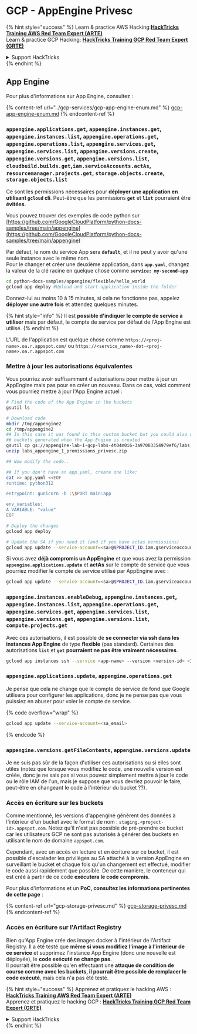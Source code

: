 # GCP - AppEngine Privesc

{% hint style="success" %}
Learn & practice AWS Hacking:<img src="../../../.gitbook/assets/image (1).png" alt="" data-size="line">[**HackTricks Training AWS Red Team Expert (ARTE)**](https://training.hacktricks.xyz/courses/arte)<img src="../../../.gitbook/assets/image (1).png" alt="" data-size="line">\
Learn & practice GCP Hacking: <img src="../../../.gitbook/assets/image (2).png" alt="" data-size="line">[**HackTricks Training GCP Red Team Expert (GRTE)**<img src="../../../.gitbook/assets/image (2).png" alt="" data-size="line">](https://training.hacktricks.xyz/courses/grte)

<details>

<summary>Support HackTricks</summary>

* Check the [**subscription plans**](https://github.com/sponsors/carlospolop)!
* **Join the** 💬 [**Discord group**](https://discord.gg/hRep4RUj7f) or the [**telegram group**](https://t.me/peass) or **follow** us on **Twitter** 🐦 [**@hacktricks\_live**](https://twitter.com/hacktricks\_live)**.**
* **Share hacking tricks by submitting PRs to the** [**HackTricks**](https://github.com/carlospolop/hacktricks) and [**HackTricks Cloud**](https://github.com/carlospolop/hacktricks-cloud) github repos.

</details>
{% endhint %}

## App Engine

Pour plus d'informations sur App Engine, consultez :

{% content-ref url="../gcp-services/gcp-app-engine-enum.md" %}
[gcp-app-engine-enum.md](../gcp-services/gcp-app-engine-enum.md)
{% endcontent-ref %}

### `appengine.applications.get`, `appengine.instances.get`, `appengine.instances.list`, `appengine.operations.get`, `appengine.operations.list`, `appengine.services.get`, `appengine.services.list`, `appengine.versions.create`, `appengine.versions.get`, `appengine.versions.list`, `cloudbuild.builds.get`,`iam.serviceAccounts.actAs`, `resourcemanager.projects.get`, `storage.objects.create`, `storage.objects.list`

Ce sont les permissions nécessaires pour **déployer une application en utilisant `gcloud` cli**. Peut-être que les permissions **`get`** et **`list`** pourraient être **évitées**.

Vous pouvez trouver des exemples de code python sur [https://github.com/GoogleCloudPlatform/python-docs-samples/tree/main/appengine](https://github.com/GoogleCloudPlatform/python-docs-samples/tree/main/appengine)

Par défaut, le nom du service App sera **`default`**, et il ne peut y avoir qu'une seule instance avec le même nom.\
Pour le changer et créer une deuxième application, dans **`app.yaml`**, changez la valeur de la clé racine en quelque chose comme **`service: my-second-app`**
```bash
cd python-docs-samples/appengine/flexible/hello_world
gcloud app deploy #Upload and start application inside the folder
```
Donnez-lui au moins 10 à 15 minutes, si cela ne fonctionne pas, appelez **déployer une autre fois** et attendez quelques minutes.

{% hint style="info" %}
Il est **possible d'indiquer le compte de service à utiliser** mais par défaut, le compte de service par défaut de l'App Engine est utilisé.
{% endhint %}

L'URL de l'application est quelque chose comme `https://<proj-name>.oa.r.appspot.com/` ou `https://<service_name>-dot-<proj-name>.oa.r.appspot.com`

### Mettre à jour les autorisations équivalentes

Vous pourriez avoir suffisamment d'autorisations pour mettre à jour un AppEngine mais pas pour en créer un nouveau. Dans ce cas, voici comment vous pourriez mettre à jour l'App Engine actuel :
```bash
# Find the code of the App Engine in the buckets
gsutil ls

# Download code
mkdir /tmp/appengine2
cd /tmp/appengine2
## In this case it was found in this custom bucket but you could also use the
## buckets generated when the App Engine is created
gsutil cp gs://appengine-lab-1-gcp-labs-4t04m0i6-3a97003354979ef6/labs_appengine_1_premissions_privesc.zip .
unzip labs_appengine_1_premissions_privesc.zip

## Now modify the code..

## If you don't have an app.yaml, create one like:
cat >> app.yaml <<EOF
runtime: python312

entrypoint: gunicorn -b :\$PORT main:app

env_variables:
A_VARIABLE: "value"
EOF

# Deploy the changes
gcloud app deploy

# Update the SA if you need it (and if you have actas permissions)
gcloud app update --service-account=<sa>@$PROJECT_ID.iam.gserviceaccount.com
```
Si vous avez **déjà compromis un AppEngine** et que vous avez la permission **`appengine.applications.update`** et **actAs** sur le compte de service que vous pourriez modifier le compte de service utilisé par AppEngine avec :
```bash
gcloud app update --service-account=<sa>@$PROJECT_ID.iam.gserviceaccount.com
```
### `appengine.instances.enableDebug`, `appengine.instances.get`, `appengine.instances.list`, `appengine.operations.get`, `appengine.services.get`, `appengine.services.list`, `appengine.versions.get`, `appengine.versions.list`, `compute.projects.get`

Avec ces autorisations, il est possible de **se connecter via ssh dans les instances App Engine** de type **flexible** (pas standard). Certaines des autorisations **`list`** et **`get`** **pourraient ne pas être vraiment nécessaires**.
```bash
gcloud app instances ssh --service <app-name> --version <version-id> <ID>
```
### `appengine.applications.update`, `appengine.operations.get`

Je pense que cela ne change que le compte de service de fond que Google utilisera pour configurer les applications, donc je ne pense pas que vous puissiez en abuser pour voler le compte de service.

{% code overflow="wrap" %}
```bash
gcloud app update --service-account=<sa_email>
```
{% endcode %}

### `appengine.versions.getFileContents`, `appengine.versions.update`

Je ne suis pas sûr de la façon d'utiliser ces autorisations ou si elles sont utiles (notez que lorsque vous modifiez le code, une nouvelle version est créée, donc je ne sais pas si vous pouvez simplement mettre à jour le code ou le rôle IAM de l'un, mais je suppose que vous devriez pouvoir le faire, peut-être en changeant le code à l'intérieur du bucket ??).

### Accès en écriture sur les buckets

Comme mentionné, les versions d'appengine génèrent des données à l'intérieur d'un bucket avec le format de nom : `staging.<project-id>.appspot.com`. Notez qu'il n'est pas possible de pré-prendre ce bucket car les utilisateurs GCP ne sont pas autorisés à générer des buckets en utilisant le nom de domaine `appspot.com`.

Cependant, avec un accès en lecture et en écriture sur ce bucket, il est possible d'escalader les privilèges au SA attaché à la version AppEngine en surveillant le bucket et chaque fois qu'un changement est effectué, modifier le code aussi rapidement que possible. De cette manière, le conteneur qui est créé à partir de ce code **exécutera le code compromis**.

Pour plus d'informations et un **PoC, consultez les informations pertinentes de cette page** :

{% content-ref url="gcp-storage-privesc.md" %}
[gcp-storage-privesc.md](gcp-storage-privesc.md)
{% endcontent-ref %}

### Accès en écriture sur l'Artifact Registry

Bien qu'App Engine crée des images docker à l'intérieur de l'Artifact Registry. Il a été testé que **même si vous modifiez l'image à l'intérieur de ce service** et supprimez l'instance App Engine (donc une nouvelle est déployée), le **code exécuté ne change pas**.\
Il pourrait être possible qu'en effectuant une **attaque de condition de course comme avec les buckets, il pourrait être possible de remplacer le code exécuté**, mais cela n'a pas été testé.

{% hint style="success" %}
Apprenez et pratiquez le hacking AWS :<img src="../../../.gitbook/assets/image (1).png" alt="" data-size="line">[**HackTricks Training AWS Red Team Expert (ARTE)**](https://training.hacktricks.xyz/courses/arte)<img src="../../../.gitbook/assets/image (1).png" alt="" data-size="line">\
Apprenez et pratiquez le hacking GCP : <img src="../../../.gitbook/assets/image (2).png" alt="" data-size="line">[**HackTricks Training GCP Red Team Expert (GRTE)**<img src="../../../.gitbook/assets/image (2).png" alt="" data-size="line">](https://training.hacktricks.xyz/courses/grte)

<details>

<summary>Support HackTricks</summary>

* Consultez les [**plans d'abonnement**](https://github.com/sponsors/carlospolop) !
* **Rejoignez le** 💬 [**groupe Discord**](https://discord.gg/hRep4RUj7f) ou le [**groupe telegram**](https://t.me/peass) ou **suivez** nous sur **Twitter** 🐦 [**@hacktricks\_live**](https://twitter.com/hacktricks\_live)**.**
* **Partagez des astuces de hacking en soumettant des PRs aux** [**HackTricks**](https://github.com/carlospolop/hacktricks) et [**HackTricks Cloud**](https://github.com/carlospolop/hacktricks-cloud) dépôts github.

</details>
{% endhint %}
